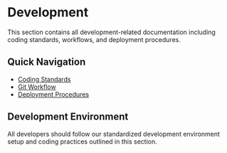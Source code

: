 # Development

This section contains all development-related documentation including coding standards, workflows, and deployment procedures.

## Quick Navigation

- [Coding Standards](coding-standards)
- [Git Workflow](git-workflow)
- [Deployment Procedures](deployment/)

## Development Environment

All developers should follow our standardized development environment setup and coding practices outlined in this section.

